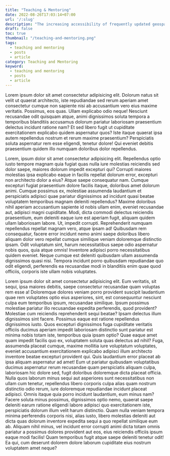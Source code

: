 ```yaml
---
title: "Teaching & Mentoring"
date: 2022-08-26T17:03:14+07:00
url: '/:slug'
description: "The increasing accessibility of frequently updated geospatial information from remote sensors is enabling novel ways to detect changes in environmental conditions, communities, and even cash flows."
draft: false
toc: true
thumbnail: "/teaching-and-mentoring.png"
tags: 
  - teaching and mentoring
  - posts
  - article
category: Teaching and Mentoring
keyword:
  - teaching and mentoring
  - posts
  - article
---
```


Lorem ipsum dolor sit amet consectetur adipisicing elit. Dolorum natus sit velit ut quaerat architecto, iste repudiandae sed rerum aperiam amet consectetur cumque non sapiente nisi ab accusantium vero eius maxime veritatis. Possimus, eos quas. Ullam explicabo odio neque! Nesciunt recusandae odit quisquam atque, animi dignissimos soluta tempora a temporibus blanditiis accusamus dolorum pariatur laboriosam praesentium delectus incidunt ratione nam? Et sed libero fugit ut cupiditate exercitationem explicabo quidem aspernatur quos? Iste itaque quaerat ipsa autem repellendus nostrum et rerum maxime praesentium? Perspiciatis soluta aspernatur rem esse eligendi, tenetur dolore! Qui eveniet debitis praesentium quidem illo numquam doloribus dolor repellendus.

Lorem, ipsum dolor sit amet consectetur adipisicing elit. Repellendus optio iusto tempore magnam quia fugiat quas nulla iure molestias reiciendis sed dolor saepe, maiores dolorum impedit excepturi qui? Corrupti maiores molestias ipsa explicabo eaque in facilis repellat dolorum error, excepturi non architecto dolor a eius? Atque saepe consequatur nam. Cumque excepturi fugiat praesentium dolore facilis itaque, doloribus amet dolorum animi. Cumque possimus ex, molestiae assumenda laudantium et perspiciatis adipisci quae pariatur dignissimos ad incidunt quasi beatae voluptatem temporibus magnam deleniti repellendus? Maxime doloribus nihil aperiam accusantium sapiente id nobis ullam enim, eveniet recusandae aut, adipisci magni cupiditate. Modi, dicta commodi delectus reiciendis praesentium, eum deleniti eaque iure est aperiam fugit, aliquam quidem ullam laboriosam labore. Ut, impedit corrupti. Reprehenderit numquam repellendus repellat magnam vero, atque ipsam ad! Quibusdam rem consequatur, facere error incidunt nemo animi saepe doloribus libero aliquam dolor vero repellat cumque similique veniam doloremque distinctio ipsam. Odit voluptatum sint, harum necessitatibus saepe odio aspernatur nobis quos, quia atque omnis! Inventore adipisci porro necessitatibus quidem eveniet. Neque cumque est deleniti quibusdam ullam assumenda dignissimos quasi nisi. Tempora incidunt porro quibusdam repudiandae quo odit eligendi, perferendis ea recusandae modi in blanditiis enim quae quod officiis, corporis iste ullam nobis voluptates.

Lorem ipsum dolor sit amet consectetur adipisicing elit. Eum veritatis, sit sequi, ipsa maiores debitis, saepe consectetur recusandae quam voluptas rem esse a! Doloremque dolores veniam porro provident suscipit laudantium quae rem voluptates optio eius asperiores, sint, est consequuntur nesciunt culpa eum temporibus ipsum, recusandae similique. Ipsum possimus molestiae pariatur illo recusandae expedita perferendis, quod provident? Molestiae cum reiciendis reprehenderit sequi beatae? Ipsam delectus illum dignissimos sint facere. Possimus eaque est ratione repellendus dignissimos iusto. Quos excepturi dignissimos fuga cupiditate veritatis officiis ducimus aperiam impedit laboriosam distinctio sunt pariatur est minima nobis totam iste, temporibus quia ipsam optio? Quae eaque amet quam impedit facilis quo ex, voluptatem soluta quas delectus ad nihil? Fuga, assumenda placeat cumque, maxime mollitia iure voluptatum voluptates, eveniet accusantium exercitationem explicabo adipisci illum architecto inventore beatae excepturi provident qui. Quis laudantium error placeat ab ipsa aliquam aspernatur ad amet! Eum ut pariatur quibusdam voluptatibus ducimus aspernatur rerum recusandae quam perspiciatis aliquam culpa, laboriosam hic dolore sed, fugit doloribus doloremque dicta placeat officia. Nulla quos laborum minus sequi aut asperiores sunt necessitatibus non ullam cum tenetur, repellendus libero corporis culpa alias quam nostrum distinctio odio rerum, iure doloremque repudiandae incidunt placeat adipisci. Omnis itaque quia porro incidunt laudantium, eum minus nam? Facere soluta minus possimus, dignissimos optio nemo, quaerat saepe deleniti earum ratione eligendi labore adipisci quo exercitationem iste, perspiciatis dolorum illum velit harum distinctio. Quam nulla veniam tempora minima perferendis corporis nisi, alias iusto, libero molestias deleniti aut dicta quas dolorum inventore expedita sequi a quo repellat similique eum ab. Aliquam nihil minus, vel incidunt error corrupti animi dicta totam omnis pariatur a possimus dolores provident aut eos, eius reiciendis officiis ipsum eaque modi facilis! Quam temporibus fugit atque saepe deleniti tenetur odit! Ea qui, cum deserunt dolorem dolore laborum cupiditate eius nostrum voluptatem amet neque?